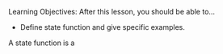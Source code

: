 Learning Objectives: After this lesson, you should be able to…

* Define state function and give specific examples.


A state function is a 